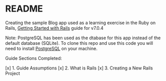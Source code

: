 # README

Creating the sample Blog app used as a learning exercise in the  Ruby on Rails, [Getting Started with Rails](https://guides.rubyonrails.org/getting_started.html) guide for v7.0.4

Note: PostgreSQL has been used as the dtabase for this app instead of the default database (SQLite). To clone this repo and use this code you will need to install [PostgreSQL](https://www.postgresql.org/download/) on your machine.

Guide Sections Completed:

[x] 1. Guide Assumptions
[x] 2. What is Rails
[x] 3. Creating a New Rails Project